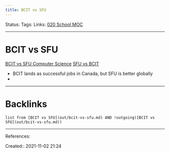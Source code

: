 ```yaml
---
title: BCIT vs SFU
---
```

Status: 
Tags: 
Links: [020 School MOC](out/020-school-moc.md)
___
# BCIT vs SFU
[BCIT vs SFU Computer Science](https://www.reddit.com/r/vancouver/comments/bj8u28/bcit_vs_sfu_computer_science/)
[SFU vs BCIT](https://www.reddit.com/r/simonfraser/comments/947t21/which_school_to_choose_sfu_or_bcit_for_computer/)
- BCIT lands as successful jobs in Canada, but SFU is better globally
- 
___
# Backlinks
```dataview
list from [BCIT vs SFU](out/bcit-vs-sfu.md) AND !outgoing([BCIT vs SFU](out/bcit-vs-sfu.md))
```
___
References:

Created:: 2021-11-02 21:24